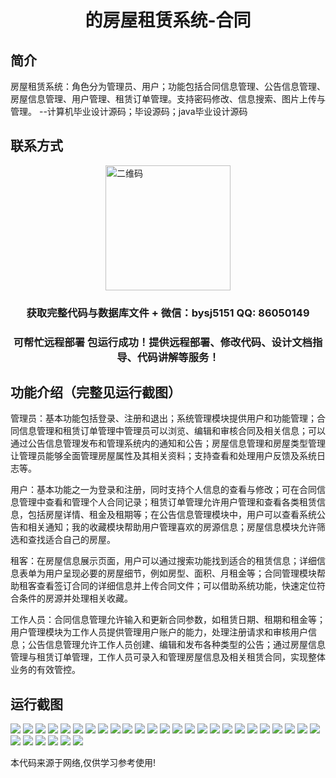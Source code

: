 <p><h1 align="center">的房屋租赁系统-合同</h1></p>

## 简介
房屋租赁系统：角色分为管理员、用户；功能包括合同信息管理、公告信息管理、房屋信息管理、用户管理、租赁订单管理。支持密码修改、信息搜索、图片上传与管理。    --计算机毕业设计源码；毕设源码；java毕业设计源码


## 联系方式
<img src="https://bs-1329754181.cos.ap-shanghai.myqcloud.com/wx.jpg" alt="二维码" style="display: block; margin: 0 auto;" width="200px">
<p><h3 align="center">获取完整代码与数据库文件 + 微信：bysj5151 QQ: 86050149</h3></p>
<p><h3 align="center">可帮忙远程部署 包运行成功！提供远程部署、修改代码、设计文档指导、代码讲解等服务！</h3></p>

## 功能介绍（完整见运行截图）
管理员：基本功能包括登录、注册和退出；系统管理模块提供用户和功能管理；合同信息管理和租赁订单管理中管理员可以浏览、编辑和审核合同及相关信息；可以通过公告信息管理发布和管理系统内的通知和公告；房屋信息管理和房屋类型管理让管理员能够全面管理房屋属性及其相关资料；支持查看和处理用户反馈及系统日志等。

用户：基本功能之一为登录和注册，同时支持个人信息的查看与修改；可在合同信息管理中查看和管理个人合同记录；租赁订单管理允许用户管理和查看各类租赁信息，包括房屋详情、租金及租期等；在公告信息管理模块中，用户可以查看系统公告和相关通知；我的收藏模块帮助用户管理喜欢的房源信息；房屋信息模块允许筛选和查找适合自己的房屋。

租客：在房屋信息展示页面，用户可以通过搜索功能找到适合的租赁信息；详细信息表单为用户呈现必要的房屋细节，例如房型、面积、月租金等；合同管理模块帮助租客查看签订合同的详细信息并上传合同文件；可以借助系统功能，快速定位符合条件的房源并处理相关收藏。

工作人员：合同信息管理允许输入和更新合同参数，如租赁日期、租期和租金等；用户管理模块为工作人员提供管理用户账户的能力，处理注册请求和审核用户信息；公告信息管理允许工作人员创建、编辑和发布各种类型的公告；通过房屋信息管理与租赁订单管理，工作人员可录入和管理房屋信息及相关租赁合同，实现整体业务的有效管控。


## 运行截图
![](https://bs-1329754181.cos.ap-shanghai.myqcloud.com/ssm/HousingRentalSystemContract/img/001.jpg)
![](https://bs-1329754181.cos.ap-shanghai.myqcloud.com/ssm/HousingRentalSystemContract/img/002.jpg)
![](https://bs-1329754181.cos.ap-shanghai.myqcloud.com/ssm/HousingRentalSystemContract/img/003.jpg)
![](https://bs-1329754181.cos.ap-shanghai.myqcloud.com/ssm/HousingRentalSystemContract/img/004.jpg)
![](https://bs-1329754181.cos.ap-shanghai.myqcloud.com/ssm/HousingRentalSystemContract/img/005.jpg)
![](https://bs-1329754181.cos.ap-shanghai.myqcloud.com/ssm/HousingRentalSystemContract/img/006.jpg)
![](https://bs-1329754181.cos.ap-shanghai.myqcloud.com/ssm/HousingRentalSystemContract/img/007.jpg)
![](https://bs-1329754181.cos.ap-shanghai.myqcloud.com/ssm/HousingRentalSystemContract/img/008.jpg)
![](https://bs-1329754181.cos.ap-shanghai.myqcloud.com/ssm/HousingRentalSystemContract/img/009.jpg)
![](https://bs-1329754181.cos.ap-shanghai.myqcloud.com/ssm/HousingRentalSystemContract/img/010.jpg)
![](https://bs-1329754181.cos.ap-shanghai.myqcloud.com/ssm/HousingRentalSystemContract/img/011.jpg)
![](https://bs-1329754181.cos.ap-shanghai.myqcloud.com/ssm/HousingRentalSystemContract/img/012.jpg)
![](https://bs-1329754181.cos.ap-shanghai.myqcloud.com/ssm/HousingRentalSystemContract/img/013.jpg)
![](https://bs-1329754181.cos.ap-shanghai.myqcloud.com/ssm/HousingRentalSystemContract/img/014.jpg)
![](https://bs-1329754181.cos.ap-shanghai.myqcloud.com/ssm/HousingRentalSystemContract/img/015.jpg)
![](https://bs-1329754181.cos.ap-shanghai.myqcloud.com/ssm/HousingRentalSystemContract/img/016.jpg)
![](https://bs-1329754181.cos.ap-shanghai.myqcloud.com/ssm/HousingRentalSystemContract/img/017.jpg)
![](https://bs-1329754181.cos.ap-shanghai.myqcloud.com/ssm/HousingRentalSystemContract/img/018.jpg)
![](https://bs-1329754181.cos.ap-shanghai.myqcloud.com/ssm/HousingRentalSystemContract/img/019.jpg)
![](https://bs-1329754181.cos.ap-shanghai.myqcloud.com/ssm/HousingRentalSystemContract/img/020.jpg)
![](https://bs-1329754181.cos.ap-shanghai.myqcloud.com/ssm/HousingRentalSystemContract/img/021.jpg)
![](https://bs-1329754181.cos.ap-shanghai.myqcloud.com/ssm/HousingRentalSystemContract/img/022.jpg)
![](https://bs-1329754181.cos.ap-shanghai.myqcloud.com/ssm/HousingRentalSystemContract/img/023.jpg)
![](https://bs-1329754181.cos.ap-shanghai.myqcloud.com/ssm/HousingRentalSystemContract/img/024.jpg)
![](https://bs-1329754181.cos.ap-shanghai.myqcloud.com/ssm/HousingRentalSystemContract/img/025.jpg)
![](https://bs-1329754181.cos.ap-shanghai.myqcloud.com/ssm/HousingRentalSystemContract/img/026.jpg)
![](https://bs-1329754181.cos.ap-shanghai.myqcloud.com/ssm/HousingRentalSystemContract/img/027.jpg)
![](https://bs-1329754181.cos.ap-shanghai.myqcloud.com/ssm/HousingRentalSystemContract/img/028.jpg)
![](https://bs-1329754181.cos.ap-shanghai.myqcloud.com/ssm/HousingRentalSystemContract/img/029.jpg)
![](https://bs-1329754181.cos.ap-shanghai.myqcloud.com/ssm/HousingRentalSystemContract/img/030.jpg)
![](https://bs-1329754181.cos.ap-shanghai.myqcloud.com/ssm/HousingRentalSystemContract/img/031.jpg)

<p>本代码来源于网络,仅供学习参考使用!</p>
